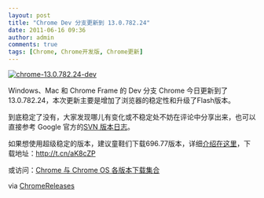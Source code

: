 ```yaml
---
layout: post
title: "Chrome Dev 分支更新到 13.0.782.24"
date: 2011-06-16 09:36
author: admin
comments: true
tags: [Chrome, Chrome开发版, Chrome更新]
---
```

<a href="http://img.chromi.org/2011/06/chrome-13.0.782.24-dev.png">![](http://img.chromi.org/2011/06/chrome-13.0.782.24-dev.png "chrome-13.0.782.24-dev")</a>

Windows、Mac 和 Chrome Frame 的 Dev 分支 Chrome 今日更新到了 13.0.782.24，本次更新主要是增加了浏览器的稳定性和升级了Flash版本。

到底稳定了没有，大家发现哪儿有变化或不稳定处不妨在评论中分享出来，也可以直接参考 Google 官方的<a href="http://build.chromium.org/f/chromium/perf/dashboard/ui/changelog.html?url=/branches/782/src&amp;range=87958:88083&amp;mode=html" target="_blank">SVN 版本日志</a>。

如果想使用超级稳定的版本，建议童鞋们下载696.77版本，详细<a href="http://weibo.com/1719477024/eC7BRWUCiVi" target="_blank">介绍在这里</a>，下载地址：<a title="http://dl.google.com/chrome/install/696.77/chrome_installer.exe" href="http://t.cn/aK8cZP?u=1631966425" target="_blank">http://t.cn/aK8cZP</a>

或访问：[Chrome 与 Chrome OS 各版本下载集合](http://www.chromi.org/chromedownload)

via <a href="http://googlechromereleases.blogspot.com/2011/06/dev-channel-update_15.html?utm_source=feedburner&amp;utm_medium=feed&amp;utm_campaign=Feed%3A+GoogleChromeReleases+%28Google+Chrome+Releases%29" target="_blank">ChromeReleases</a>
